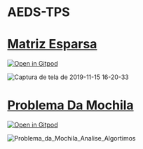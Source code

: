 # AEDS-TPS
<h1><a href="https://github.com/lucianobajr/AEDS-TPS/tree/master/TP1">Matriz Esparsa</a></h1>

[![Open in Gitpod](https://gitpod.io/button/open-in-gitpod.svg)](https://gitpod.io/#https://github.com/lucianobajr/AEDS-TPS/tree/master/TP1)

![Captura de tela de 2019-11-15 16-20-33](https://user-images.githubusercontent.com/45442173/68969659-46bd0a80-07c4-11ea-8147-3bca1545f2c2.png)

<h1><a href="https://github.com/lucianobajr/AEDS-TPS/tree/master/TP2">Problema Da Mochila</a></h1>

[![Open in Gitpod](https://gitpod.io/button/open-in-gitpod.svg)](https://gitpod.io/#https://github.com/lucianobajr/AEDS-TPS/tree/master/TP2)

![Problema_da_Mochila_Analise_Algortimos](https://user-images.githubusercontent.com/45442173/68969807-9ac7ef00-07c4-11ea-9ad0-d5bc82f411b9.png)
